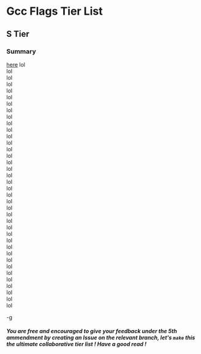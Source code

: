 # Gcc Flags Tier List
## S Tier
### Summary
[here](#g)
lol    
lol    
lol    
lol    
lol    
lol    
lol    
lol    
lol      
lol    
lol    
lol    
lol    
lol    
lol    
lol    
lol    
lol    
lol      
lol    
lol    
lol    
lol    
lol    
lol    
lol    
lol    
lol    
lol      
lol    
lol    
lol    
lol    
lol    
lol    
lol    
lol    
lol    
<dt id:"g"> -g</dt> 




##### You are free and encouraged to give your feedback under the 5th ammendment by creating an Issue on the relevant branch, let's _```make```_ this the ultimate collaborative tier list ! Have a good read !





















[^1]: Note: This will focus manly on C related flags
[^2]: Note: There are **WAY** too many flags for me to realistically rate all of them before 2026
[^3]: Note: This is only my humble opinion, do more constructive critisism and less death treat
